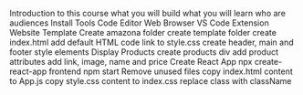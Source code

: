 Introduction to this course
what you will build
what you will learn
who are audiences
Install Tools
Code Editor
Web Browser
VS Code Extension
Website Template
Create amazona folder
create template folder
create index.html
add default HTML code
link to style.css
create header, main and footer
style elements
Display Products
create products div
add product attributes
add link, image, name and price
Create React App
npx create-react-app frontend
npm start
Remove unused files
copy index.html content to App.js
copy style.css content to index.css
replace class with className
